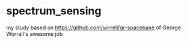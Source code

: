 # spectrum_sensing

my study based on https://github.com/wirrell/gr-spacebase of George Worrall's awesome job

